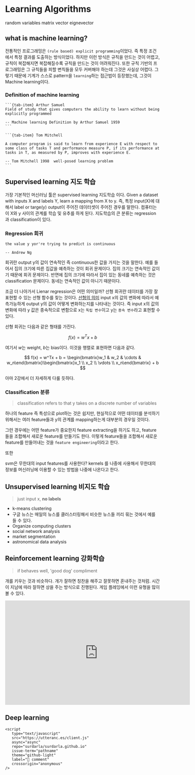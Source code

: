 # Learning Algorithms

random variables
matrix vector eignevector

## what is machine learning?

전통적인 프로그래밍은 `(rule based) explicit programming`이었다. 즉 특정 조건에서 특정 결과를 도출하는 방식이었다. 하지만 이런 방식은 규칙을 만드는 것이 어렵고, 규칙이 복잡해지면 복잡해질수록 규칙을 만드는 것이 어려워진다. 또한 규칙 기반의 프로그래밍은 그 규칙들을 피할 변칙들을 모두 커버해야 하는데 그것은 사실상 어렵다. 그렇기 때문에 기계가 스스로 pattern을 `learning`하는 접근법이 등장했는데, 그것이 Machine learning이다.

### Definition of machine learning

````{tab-set}
```{tab-item} Arthur Samuel
Field of study that gives computers the ability to learn without being explicitly programmed

-- Machine learning Definition by Arthur Samuel 1959
```

```{tab-item} Tom Mitchell

A computer program is said to learn from experience E with respect to some class of tasks T and performance measure P, if its performance at tasks in T, as measured by P, improves with experience E.

-- Tom Mitchell 1998  well-posed learning problem
```
````

## Supervised learning 지도 학습

가장 기본적인 머신러닝 툴은 supervised learning 지도학습 이다. Given a dataset with inputs X and labels Y, learn a mapping from X to y. 즉, 특정 input(X)에 대해서 label or targe(y) output이 주어진 데이터셋이 주어진 경우를 말한다. 컴퓨터는 이 X와 y 사이의 관계를 학습 및 유추를 하게 된다. 지도학습의 큰 분류는 regression 과 classification이 있다.

### Regression 회귀

```{epigraph}
the value y yor're trying to predict is continuous

-- Andrew Ng
```

회귀란 output y의 값이 연속적인 즉 continuous한 값을 가지는 것을 말한다. 예를 들어서 집의 크기에 따른 집값을 예측하는 것이 회귀 문제이다. 집의 크기는 연속적인 값이기 때문에 회귀 문제이다. 반면에 집의 크기에 따라서 집이 있는 동네를 예측하는 것은 classification 문제이다. 동네는 연속적인 값이 아니기 때문이다.

조금 더 나아가서 Lienar regression은 어떤 의미일까? 선형 회귀란 데이터를 가장 잘 표현할 수 있는 선형 함수를 찾는 것이다. [선형의 의미](linearity) input x의 값의 변화에 따라서 예측가능하게 output y의 값이 어떻게 변화하는지를 나타내는 것이다. 즉 input x의 값의 변화에 따라 y 값은 종속적으로 변함으로 x는 `독립 변수`이고 y는 `종속 변수`라고 표현할 수 있다.

선형 회귀는 다음과 같은 형태를 가진다.

$$
f(x) = w^Tx + b
$$

여기서 $w$는 weight, $b$는 bias이다. 이것을 행렬로 표현하면 다음과 같다.

$$
f(x) = w^Tx + b = \begin{bmatrix}w_1 & w_2 & \cdots & w_n\end{bmatrix}\begin{bmatrix}x_1 \\ x_2 \\ \vdots \\ x_n\end{bmatrix} + b
$$

아마 2강에서 더 자세하게 다룰 듯하다.

### Classification 분류

> classification refers to that y takes on a discrete number of variables

하나의 feature 즉 특성으로 plot하는 것은 쉽지만, 현실적으로 어떤 데이터를 분석하기 위해서는 여러 feature들과 y의 관계를 mapping하는게 대부분의 경우일 것이다.

그런 경우에는 어떤 feature가 중요한지 feature extracting을 하기도 하고, feature들을 조합해서 새로운 feature를 만들기도 한다. 이렇게 feature들을 조합해서 새로운 feature를 만들어내는 것을 `feature engineering`이라고 한다.

또한

svm은 무한대의 input features를 사용한다?  kernels 를 나중에 사용해서 무한대의 정보를 머신러닝에 이용할 수 있는 방법을 나중에 나온다고 한다.

## Unsupervised learning 비지도 학습

> just input x, **no labels**

- k-means clustering
- 구글 뉴스는 매일의 뉴스를 클러스터링해서 비슷한 뉴스들 끼리 묶는 것에서 예를 들 수 있다.
- Organize computing clusters
- social network analysis
- market segmentation
- astronomical data analysis

## Reinforcement learning 강화학습

> if behaves well, 'good dog' compliment

개를 키우는 것과 비슷하다. 개가 잘하면 칭찬을 해주고 잘못하면 혼내주는 것처럼. 시간이 지남에 따라 잘하면 상을 주는 방식으로 진행된다. 게임 플레잉에서 이런 유형을 많이 볼 수 있다.

<iframe width="600" height="338" src="https://www.youtube.com/embed/xAXvfVTgqr0" title="Learning to Walk in the Real World in 1 Hour (No Simulator)" frameborder="0" allow="accelerometer; autoplay; clipboard-write; encrypted-media; gyroscope; picture-in-picture; web-share" allowfullscreen></iframe>

## Deep learning


```{raw} html
<script
   type="text/javascript"
   src="https://utteranc.es/client.js"
   async="async"
   repo="surdarla/surdarla.github.io"
   issue-term="pathname"
   theme="github-light"
   label="💬 comment"
   crossorigin="anonymous"
/>
```